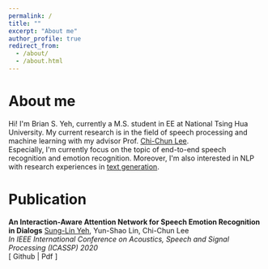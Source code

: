 ```yaml
---
permalink: /
title: ""
excerpt: "About me"
author_profile: true
redirect_from: 
  - /about/
  - /about.html
---
```


# About me
Hi! I'm Brian S. Yeh, 
currently a M.S. student in EE at National Tsing Hua University.
My current research is in the field of speech processing and machine learning with my advisor 
Prof. [Chi-Chun Lee](https://biic.ee.nthu.edu.tw/cclee.php). <br/>
Especially, I'm currently focus on the topic of end-to-end speech recognition and emotion recognition. 
Moreover, I'm also interested in NLP with research experiences in [text generation](https://arxiv.org/abs/2002.02095).

# Publication

**An Interaction-Aware Attention Network for Speech Emotion Recognition in Dialogs**
   <u>Sung-Lin Yeh</u>, Yun-Shao Lin, Chi-Chun Lee<br/>
   *In IEEE International Conference on Acoustics, Speech and Signal Processing (ICASSP) 2020*<br/>
   [<a style="text-decoration:none" href="https://github.com/30stomercury/Interaction-aware_Attention_Network">
     <i class="fab fa-fw fa-github" aria-hidden="true"></i> Github
   </a>
   |<a style="text-decoration:none" href="https://30stomercury.github.io/files/AN_INTERACTIO-AWARE_ATTENTION_NETWORK_FOR_SPEECH_EMOTION_RECOGNITION_IN_SPOKEN_DIALOGS.pdf">
     <i class="fa fa-file-pdf-o" aria-hidden="true"></i> Pdf
   </a>
   ]
